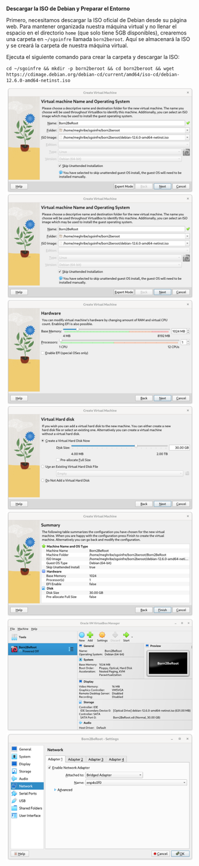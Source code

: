 **Descargar la ISO de Debian y Preparar el Entorno**

Primero, necesitamos descargar la ISO oficial de Debian desde su página web. Para mantener organizada nuestra máquina virtual y no llenar el espacio en el directorio `home` (que solo tiene 5GB disponibles), crearemos una carpeta en `~/sgoinfre` llamada `born2beroot`. Aquí se almacenará la ISO y se creará la carpeta de nuestra máquina virtual.

Ejecuta el siguiente comando para crear la carpeta y descargar la ISO:

```shell
cd ~/sgoinfre && mkdir -p born2beroot && cd born2beroot && wget https://cdimage.debian.org/debian-cd/current/amd64/iso-cd/debian-12.6.0-amd64-netinst.iso
```
![Imagen 001](steps/b2br_img_001.png)
![Imagen 002](steps/b2br_img_002.png)
![Imagen 003](steps/b2br_img_003.png)
![Imagen 004](steps/b2br_img_004.png)
![Imagen 005](steps/b2br_img_005.png)
![Imagen 006](steps/b2br_img_006.png)
![Imagen 007](steps/b2br_img_007.png)
